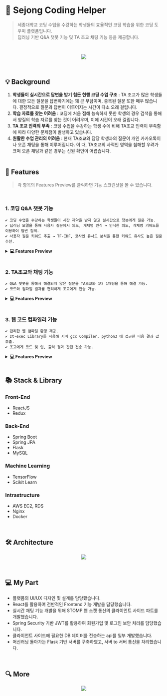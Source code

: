 # 🐥 Sejong Coding Helper
> 세종대학교 코딩 수업을 수강하는 학생들의 효율적인 코딩 학습을 위한 코딩 도우미 플랫폼입니다.<br>
> 딥러닝 기반 Q&A 챗봇 기능 및 TA 조교 채팅 기능 등을 제공합니다.
<br>
<p align="center"> <img src = "https://user-images.githubusercontent.com/64072741/153468465-b943be43-f00b-44fe-9680-6fe32a2831b7.png"> </p><br>

##  💡  Background
1. **학생들이 실시간으로 답변을 받기 힘든 현행 코딩 수업 구조** : TA 조교가 많은 학생들에 대한 모든 질문을 답변하기에는 꽤 큰 부담이며, 중복된 질문 또한 매우 많습니다. 
결정적으로 질문과 답변이 이루어지는 시간이 다소 오래 걸립니다.
2. **학습 자료를 찾는 어려움** : 코딩에 처음 접해 능숙하지 못한 학생의 경우 검색을 통해서 양질의 학습 자료를 찾는 것이 어려우며, 이에 시간이 오래 걸립니다.
3. **TA 조교 인력의 부족** : 코딩 수업을 수강하는 학생 수에 비해 TA조교 인력이 부족함에 따라 다양한 문제점이 발생하고 있습니다.
4. **원활한 수업 관리의 어려움** : 현재 TA조교와 담당 학생과의 질문이 개인 카카오톡이나 오픈 채팅을 통해 이루어집니다. 
이 때, TA조교의 사적인 영역을 침해할 우려가 크며 오픈 채팅과 같은 경우는 신원 확인이 어렵습니다.<br><br>

##  📝  Features
> 각 항목의 Features Preview를 클릭하면 기능 스크린샷을 볼 수 있습니다.
<br>

### 1. 코딩 Q&A 챗봇 기능
```
✔️ 코딩 수업을 수강하는 학생들이 시간 제약을 받지 않고 실시간으로 챗봇에게 질문 가능.
✔️ 딥러닝 모델을 통해 사용자 질문에서 의도, 개체명 인식 → 인식한 의도, 개체명 키워드를 이용하여 답변 검색.
✔️ 사용자 질문 키워드 추출 → TF-IDF, 코사인 유사도 분석을 통한 키워드 유사도 높은 질문 추천.
```
<details>
<summary><b>💻 Features Preview</b></summary>
<p align="center"> <img src = "https://user-images.githubusercontent.com/64072741/153472679-6bc866a8-2a4a-42fa-8a53-af9d5c0f96ed.jpg"> </p><br>
</details>

<br>

### 2. TA조교와 채팅 기능
```
✔️ Q&A 챗봇을 통해서 해결되지 않은 질문을 TA조교와 1대 1채팅을 통해 해결 가능.
✔️ 코드와 컴파일 결과를 편리하게 조교에게 전송 가능.
```
<details>
<summary><b>💻 Features Preview</b></summary>
<p align="center"> <img src = "https://user-images.githubusercontent.com/64072741/153473041-3562fba4-f2cc-41da-8ca0-483fe15b48d8.jpg"> </p><br>
<p align="center"> <img src = "https://user-images.githubusercontent.com/64072741/153473215-61ff974e-99e6-4952-99ad-a95d10827fb0.jpg"> </p><br>
</details>

<br>

### 3. 웹 코드 컴파일러 기능
```
✔️ 편리한 웹 컴파일 환경 제공.
✔️ zt-exec Library를 사용해 서버 gcc Compiler, python3 에 접근한 다음 결과 값 추출.
✔️ 조교에게 코드 및 입, 출력 결과 간편 전송 가능.
```

<details>
<summary><b>💻 Features Preview</b></summary>
<p align="center"> <img src = "https://user-images.githubusercontent.com/64072741/153474450-db73e8d2-575b-4a6f-857b-f9b92a64be1d.jpg"> </p><br>
<p align="center"> <img src = "https://user-images.githubusercontent.com/64072741/153474949-03e3522e-94a9-4968-8274-08f550365576.jpg"> </p><br>
</details>

<br>


##  📚  Stack & Library

### Front-End
+ ReactJS
+ Redux

### Back-End
+ Spring Boot
+ Spring JPA
+ Flask
+ MySQL

### Machine Learning
+ TensorFlow
+ Scikit Learn

### Intrastructure
+ AWS EC2, RDS
+ Nginx
+ Docker

<br>

##  🛠️  Architecture
<p align="center"> <img src = "https://user-images.githubusercontent.com/64072741/153477922-7ffb7423-249a-484c-8887-aa18b7b7b822.png"> </p><br>

## 💻 My Part
+ 플랫폼의 UI/UX 디자인 및 설계를 담당했습니다.
+ React를 활용하여 전반적인 Frontend 기능 개발을 담당했습니다.
+ 실시간 채팅 기능 개발을 위해 STOMP 웹 소켓 통신의 클라이언트 사이드 파트를 개발했습니다.
+ Spring Security 기반 JWT를 활용하여 회원가입 및 로그인 보안 처리를 담당했습니다.
+ 클라이언트 사이드에 필요한 DB 데이터를 전송하는 api를 일부 개발했습니다.
+ 머신러닝 돌아가는 Flask 기반 서버를 구축하였고, 서버 to 서버 통신을 처리했습니다.
<br>

## 🔍 More
<p align="center"> <a href="https://www.youtube.com/watch?v=2Y8-H26Ypds"><img src="https://user-images.githubusercontent.com/64072741/153478838-f0929818-e243-4ea1-9ed1-7a3c9fbc293e.png"/></a> </p>



